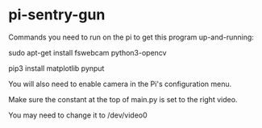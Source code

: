# pi-sentry-gun
Commands you need to run on the pi to get this program up-and-running:

sudo apt-get install fswebcam python3-opencv

pip3 install matplotlib pynput


You will also need to enable camera in the Pi's configuration menu.

Make sure the constant at the top of main.py is set to the right video.

You may need to change it to /dev/video0
